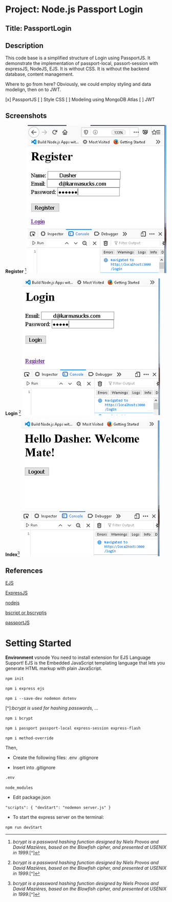# Project: Node.js Passport Login 

## Title: PassportLogin

## Description

This code base is a simplified structure of Login using PassportJS.  It demonstrate the implementation of passport-local, passort-session with expressJS, NodeJS, EJS.  It is without CSS.  It is without the backend database, content management.  

Where to go from here?  Obviously, we could employ styling and data modelign, then on to JWT.

[x] PassportJS
[ ] Style CSS
[ ] Modeling using MongoDB Atlas
[ ] JWT

## Screenshots

**Register** [^1]
![register](https://github.com/hurricanemark/NodeJS-Passport-Login/blob/master/assets/img/register.PNG)


**Login** [^1]
![Login](https://github.com/hurricanemark/NodeJS-Passport-Login/blob/master/assets/img/login.PNG)


**Index**[^1]
![index page](https://github.com/hurricanemark/NodeJS-Passport-Login/blob/master/assets/img/indexpage.PNG)

## References

[EJS](https://ejs.co/#about)

[ExpressJS](https://expressjs.com/)

[nodejs](https://nodejs.org/en/)

[bscript or bscryptjs](https://passwordhashing.com/BCrypt)
[^1]:*bcrypt is a password hashing function designed by Niels Provos and David Mazières, based on the Blowfish cipher, and presented at USENIX in 1999.*[^]

[passportJS](http://www.passportjs.org/packages/passport-local/)


# Setting Started

**Environment** vsnode
You need to  install extension for 
EJS Language Support!  EJS is the Embedded JavaScript templating language that lets you generate HTML markup with plain JavaScript.

`npm init`

`npm i express ejs`

`npm i --save-dev nodemon dotenv`

[^]:*bcrypt is used for hashing passwords, ...*

`npm i bcrypt`  

[^1]:*passport passport-local are used for password authentication.  express-session is for local session, express-flash displays invalid authentication messages*


`npm i passport passport-local express-session express-flash`

[^1]:*Logic for passport,...,express-flash will be written in passport-config.js*


`npm i method-override`

[^1]:*method-override alternates POST so we can call app.delete to implement logout*

Then,

- Create the following files:  .env .gitignore

- Insert into .gitignore

```
.env

node_modules
```


- Edit package.json

`"scripts": { "devStart": "nodemon server.js" }`

- To start the express server on the terminal:

`npm run devStart`